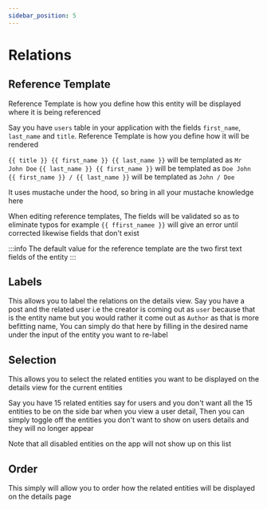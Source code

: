 ```yaml
---
sidebar_position: 5
---
```


# Relations

## Reference Template
Reference Template is how you define how this entity will be displayed where it is being referenced

Say you have `users` table in your application with the fields `first_name`, `last_name` and `title`. Reference Template is how you define how it will be rendered

`{{ title }} {{ first_name }} {{ last_name }}` will be templated as `Mr John Doe` 
`{{ last_name }} {{ first_name }}` will be templated as `Doe John` 
`{{ first_name }} / {{ last_name }}` will be templated as `John / Doe` 

It uses mustache under the hood, so bring in all your mustache knowledge here

When editing reference templates, The fields will be validated so as to eliminate typos for example `{{ ffirst_namee }}` will give an error until corrected likewise fields that don't exist

:::info
The default value for the reference template are the two first text fields of the entity
:::


## Labels
This allows you to label the relations on the details view. Say you have a post and the related user i.e the creator is coming out as `user` because that is the entity name but you would rather it come out as `Author` as that is more befitting name, You can simply do that here by filling in the desired name under the input of the entity you want to re-label

## Selection
This allows you to select the related entities you want to be displayed on the details view for the current entities

Say you have 15 related entities say for users and you don't want all the 15 entities to be on the side bar when you view a user detail, Then you can simply toggle off the entities you don't want to show on users details and they will no longer appear

Note that all disabled entities on the app will not show up on this list

## Order
This simply will allow you to order how the related entities will be displayed on the details page
